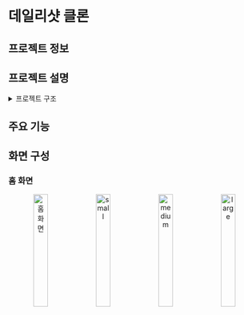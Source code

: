 # 데일리샷 클론

## 프로젝트 정보

## 프로젝트 설명
<details>
  <summary>프로젝트 구조</summary>
  
  ```bash 
  .
  ├── Config.xcconfig
  ├── DailyshotClone
  │   ├── GoogleService-Info.plist
  │   ├── Services
  │   │   ├── CartManager.swift
  │   │   ├── Extensions.swift
  │   │   ├── ImageCacheManager.swift
  │   │   ├── UserManager.swift
  │   │   ├── WebService.swift
  │   │   └── WishListManager.swift
  │   ├── Models
  │   │   ├── Cart.swift
  │   │   ├── DetailDataSource.swift
  │   │   ├── HomeDataSource.swift
  │   │   ├── Item.swift
  │   │   ├── Store.swift
  │   │   └── User.swift
  │   ├── ViewModels
  │   │   ├── CartViewModel.swift
  │   │   ├── CategoryItemListViewModel.swift
  │   │   ├── CategoryViewModel.swift
  │   │   ├── FilterListViewModel.swift
  │   │   ├── HomeViewModel.swift
  │   │   ├── ItemDetailViewModel.swift
  │   │   ├── ItemListViewModel.swift
  │   │   ├── SelectStoreViewModel.swift
  │   │   ├── SignInViewModel.swift
  │   │   ├── SignUpViewModel.swift
  │   │   └── WishListViewModel.swift
  │   ├── ViewControllers
  │   │   ├── CartViewController.swift
  │   │   ├── CategoryItemListViewController.swift
  │   │   ├── CategoryViewController.swift
  │   │   ├── HomeViewController.swift
  │   │   ├── ItemDetailViewController.swift
  │   │   ├── ItemListViewController.swift
  │   │   ├── MainTabBarViewController.swift
  │   │   ├── MyPageViewController.swift
  │   │   ├── SelectStoreViewcontroller.swift
  │   │   ├── SignUpViewController.swift
  │   │   ├── SingInViewController.swift
  │   │   └── WishListViewController.swift
  │   ├── Views
  │   │   ├── CustomStepper.swift
  │   │   ├── Cart
  │   │   │   ├── CartCell.swift
  │   │   │   ├── CartFooterView.swift
  │   │   │   └── CartHeaderView.swift
  │   │   ├── Category
  │   │   │   ├── CategoryCell.swift
  │   │   │   ├── FilterListCell.swift
  │   │   │   ├── FilterListHeaderCell.swift
  │   │   │   ├── FilterView.swift
  │   │   │   └── SectionBackgroundView.swift
  │   │   ├── Detail
  │   │   │   ├── ItemDetailDescriptionCell.swift
  │   │   │   ├── ItemDetailInformationCell.swift
  │   │   │   ├── ItemDetailMainCell.swift
  │   │   │   ├── ItemDetailReviewCell.swift
  │   │   │   ├── ItemDetailStoreCell.swift
  │   │   │   └── ItemDetailTastingNotesCell.swift
  │   │   ├── Home+List
  │   │   │   ├── BannerCell.swift
  │   │   │   ├── BannerImageCell.swift
  │   │   │   ├── HomeCellType.swift
  │   │   │   ├── HomeItemHeaderCell.swift
  │   │   │   ├── ItemListHeaderCell.swift
  │   │   │   ├── LargeItemCell.swift
  │   │   │   ├── MediumItemCell.swift
  │   │   │   ├── MenuButtonCell.swift
  │   │   │   ├── MenuCell.swift
  │   │   │   ├── SmallItemCell.swift
  │   │   │   └── SmallItemImageCell.swift
  │   │   └── WishList
  │   │       └── WishListCell.swift
  │   ├── Predifined
  │   │   ├── AppDelegate.swift
  │   │   ├── Assets.xcassets
  │   │   ├── Base.lproj
  │   │   ├── Info.plist
  │   │   └── SceneDelegate.swift
  │   ├── Resource
  │   │   └── productData.json
  ├── Podfile
  ├── Podfile.lock
  └── Pods
  ```

</details>

## 주요 기능

## 화면 구성

### 홈 화면

<p align="center"> 
  <img src="https://github.com/user-attachments/assets/fc3b80ce-59e7-4c03-8195-1362f6679b75" width="24%" alt="홈 화면">
  <img src="https://github.com/user-attachments/assets/b7d95160-f7df-4a88-9c5f-09971a7df0e1" width="24%" alt="small"> 
  <img src="https://github.com/user-attachments/assets/3554f131-c879-4a0b-934f-1c2d81743b8b" width="24%" alt="medium"> 
  <img src="https://github.com/user-attachments/assets/d76b7521-1093-422c-82c0-03ca526b0c1a" width="24%" alt="large"> 
</p>
